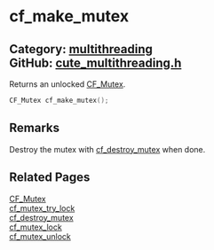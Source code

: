 [](../header.md ':include')

# cf_make_mutex

Category: [multithreading](/api_reference?id=multithreading)  
GitHub: [cute_multithreading.h](https://github.com/RandyGaul/cute_framework/blob/master/include/cute_multithreading.h)  
---

Returns an unlocked [CF_Mutex](/multithreading/cf_mutex.md).

```cpp
CF_Mutex cf_make_mutex();
```

## Remarks

Destroy the mutex with [cf_destroy_mutex](/multithreading/cf_destroy_mutex.md) when done.

## Related Pages

[CF_Mutex](/multithreading/cf_mutex.md)  
[cf_mutex_try_lock](/multithreading/cf_mutex_try_lock.md)  
[cf_destroy_mutex](/multithreading/cf_destroy_mutex.md)  
[cf_mutex_lock](/multithreading/cf_mutex_lock.md)  
[cf_mutex_unlock](/multithreading/cf_mutex_unlock.md)  
